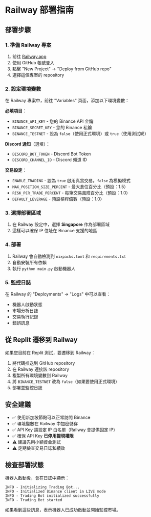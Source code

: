 # Railway 部署指南

## 部署步驟

### 1. 準備 Railway 專案

1. 前往 [Railway.app](https://railway.app)
2. 使用 GitHub 帳號登入
3. 點擊 "New Project" → "Deploy from GitHub repo"
4. 選擇這個專案的 repository

### 2. 設定環境變數

在 Railway 專案中，前往 "Variables" 頁面，添加以下環境變數：

**必填項目**：
- `BINANCE_API_KEY` - 您的 Binance API 金鑰
- `BINANCE_SECRET_KEY` - 您的 Binance 私鑰
- `BINANCE_TESTNET` - 設為 `false`（使用正式環境）或 `true`（使用測試網）

**Discord 通知**（選填）：
- `DISCORD_BOT_TOKEN` - Discord Bot Token
- `DISCORD_CHANNEL_ID` - Discord 頻道 ID

**交易設定**：
- `ENABLE_TRADING` - 設為 `true` 啟用真實交易，`false` 為模擬模式
- `MAX_POSITION_SIZE_PERCENT` - 最大倉位百分比（預設：1.5）
- `RISK_PER_TRADE_PERCENT` - 每筆交易風險百分比（預設：1.0）
- `DEFAULT_LEVERAGE` - 預設槓桿倍數（預設：1.0）

### 3. 選擇部署區域

1. 在 Railway 設定中，選擇 **Singapore** 作為部署區域
2. 這樣可以確保 IP 位址在 Binance 支援的地區

### 4. 部署

1. Railway 會自動檢測到 `nixpacks.toml` 和 `requirements.txt`
2. 自動安裝所有依賴
3. 執行 `python main.py` 啟動機器人

### 5. 監控日誌

在 Railway 的 "Deployments" → "Logs" 中可以查看：
- 機器人啟動狀態
- 市場分析日誌
- 交易執行記錄
- 錯誤訊息

## 從 Replit 遷移到 Railway

如果您目前在 Replit 測試，要遷移到 Railway：

1. 將代碼推送到 GitHub repository
2. 在 Railway 連接該 repository
3. 複製所有環境變數到 Railway
4. 將 `BINANCE_TESTNET` 改為 `false`（如果要使用正式環境）
5. 部署並監控日誌

## 安全建議

- ✅ 使用新加坡節點可以正常訪問 Binance
- ✅ 環境變數在 Railway 中加密儲存
- ✅ API Key 請設定 IP 白名單（Railway 會提供固定 IP）
- ✅ 確保 API Key **已停用提現權限**
- ⚠️ 建議先用小額資金測試
- ⚠️ 定期檢查交易日誌和績效

## 檢查部署狀態

機器人啟動後，會在日誌中顯示：
```
INFO - Initializing Trading Bot...
INFO - Initialized Binance client in LIVE mode
INFO - Trading Bot initialized successfully
INFO - Trading Bot started
```

如果看到這些訊息，表示機器人已成功啟動並開始監控市場。
